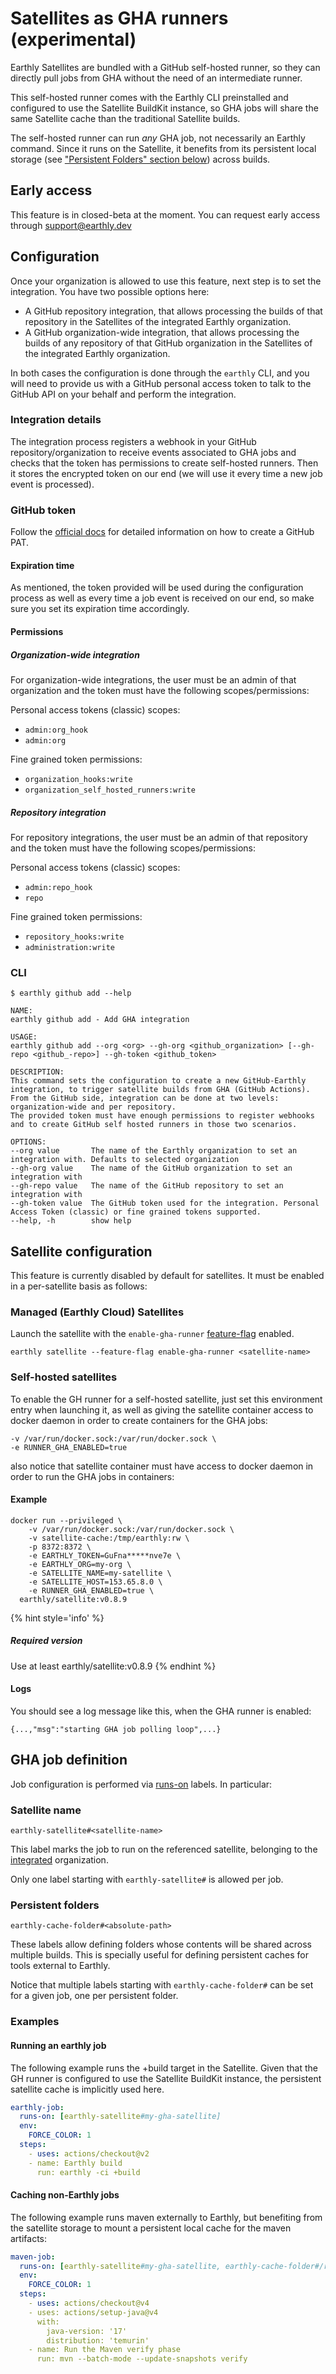 # Satellites as GHA runners (**experimental**)

Earthly Satellites are bundled with a GitHub self-hosted runner, so they can directly pull jobs from GHA without the need of an intermediate runner.

This self-hosted runner comes with the Earthly CLI preinstalled and configured to use the Satellite BuildKit instance, so GHA jobs will share the same Satellite cache than the traditional Satellite builds.

The self-hosted runner can run _any_ GHA job, not necessarily an Earthly command. Since it runs on the Satellite, it benefits from its persistent local storage (see ["Persistent Folders" section below](#persistent-folders)) across builds.

## Early access
This feature is in closed-beta at the moment. You can request early access through support@earthly.dev

## Configuration
Once your organization is allowed to use this feature, next step is to set the integration. You have two possible options here:

- A GitHub repository integration, that allows processing the builds of that repository in the Satellites of the integrated Earthly organization.
- A GitHub organization-wide integration, that allows processing the builds of any repository of that GitHub organization in the Satellites of the integrated Earthly organization.

In both cases the configuration is done through the `earthly` CLI, and you will need to provide us with a GitHub personal access token to talk to the GitHub API on your behalf and perform the integration. 

### Integration details

The integration process registers a webhook in your GitHub repository/organization to receive events associated to GHA jobs and checks that the token has permissions to create self-hosted runners.
Then it stores the encrypted token on our end (we will use it every time a new job event is processed).

### GitHub token
Follow the [official docs](https://docs.github.com/en/authentication/keeping-your-account-and-data-secure/managing-your-personal-access-tokens) for detailed information on how to create a GitHub PAT.

#### Expiration time
As mentioned, the token provided will be used during the configuration process as well as every time a job event is received on our end, so make sure you set its expiration time accordingly.

#### Permissions
##### Organization-wide integration
For organization-wide integrations, the user must be an admin of that organization and the token must have the following scopes/permissions:

Personal access tokens (classic) scopes:
- `admin:org_hook`
- `admin:org`

Fine grained token permissions: 
- `organization_hooks:write`
- `organization_self_hosted_runners:write`

##### Repository integration
For repository integrations, the user must be an admin of that repository and the token must have the following scopes/permissions:

Personal access tokens (classic) scopes:
- `admin:repo_hook`
- `repo`

Fine grained token permissions:
- `repository_hooks:write`
- `administration:write`

### CLI

`$ earthly github add --help`

``` 
NAME:
earthly github add - Add GHA integration

USAGE:
earthly github add --org <org> --gh-org <github_organization> [--gh-repo <github_-repo>] --gh-token <github_token>

DESCRIPTION:
This command sets the configuration to create a new GitHub-Earthly integration, to trigger satellite builds from GHA (GitHub Actions).
From the GitHub side, integration can be done at two levels: organization-wide and per repository.
The provided token must have enough permissions to register webhooks and to create GitHub self hosted runners in those two scenarios.

OPTIONS:
--org value       The name of the Earthly organization to set an integration with. Defaults to selected organization
--gh-org value    The name of the GitHub organization to set an integration with
--gh-repo value   The name of the GitHub repository to set an integration with
--gh-token value  The GitHub token used for the integration. Personal Access Token (classic) or fine grained tokens supported.
--help, -h        show help
```



## Satellite configuration
This feature is currently disabled by default for satellites. It must be enabled in a per-satellite basis as follows:

### Managed (Earthly Cloud) Satellites
Launch the satellite with the `enable-gha-runner` [feature-flag](https://docs.earthly.dev/earthly-cloud/satellites/managing#changing-feature-flags) enabled.
```
earthly satellite --feature-flag enable-gha-runner <satellite-name>
``` 

### Self-hosted satellites
To enable the GH runner for a self-hosted satellite, just set this environment entry when launching it, as well as giving the satellite container access to docker daemon in order to create containers for the GHA jobs:
```
-v /var/run/docker.sock:/var/run/docker.sock \
-e RUNNER_GHA_ENABLED=true
```
also notice that satellite container must have access to docker daemon in order to run the GHA jobs in containers:

#### Example
```shell
docker run --privileged \
    -v /var/run/docker.sock:/var/run/docker.sock \
    -v satellite-cache:/tmp/earthly:rw \
    -p 8372:8372 \
    -e EARTHLY_TOKEN=GuFna*****nve7e \ 
    -e EARTHLY_ORG=my-org \
    -e SATELLITE_NAME=my-satellite \
    -e SATELLITE_HOST=153.65.8.0 \
    -e RUNNER_GHA_ENABLED=true \
  earthly/satellite:v0.8.9
```
{% hint style='info' %}
##### Required version
Use at least earthly/satellite:v0.8.9
{% endhint %}

#### Logs
You should see a log message like this, when the GHA runner is enabled: 
```
{...,"msg":"starting GHA job polling loop",...}
```

## GHA job definition
Job configuration is performed via [runs-on](https://docs.github.com/en/actions/using-workflows/workflow-syntax-for-github-actions#jobsjob_idruns-on) labels. In particular:

### Satellite name
```
earthly-satellite#<satellite-name>
```
This label marks the job to run on the referenced satellite, belonging to the [integrated](#cli) organization. 

Only one label starting with `earthly-satellite#` is allowed per job.
### Persistent folders
```
earthly-cache-folder#<absolute-path>
```
These labels allow defining folders whose contents will be shared across multiple builds.
This is specially useful for defining persistent caches for tools external to Earthly. 

Notice that multiple labels starting with `earthly-cache-folder#` can be set for a given job, one per persistent folder.

### Examples
#### Running an earthly job
The following example runs the +build target in the Satellite. Given that the GH runner is configured to use the Satellite BuildKit instance, the persistent satellite cache is implicitly used here.
```yml
earthly-job:
  runs-on: [earthly-satellite#my-gha-satellite]
  env:
    FORCE_COLOR: 1
  steps:
    - uses: actions/checkout@v2
    - name: Earthly build
      run: earthly -ci +build
```
#### Caching non-Earthly jobs
The following example runs maven externally to Earthly, but benefiting from the satellite storage to mount a persistent local cache for the maven artifacts:  
```yml
maven-job:
  runs-on: [earthly-satellite#my-gha-satellite, earthly-cache-folder#/root/.m2]
  env:
    FORCE_COLOR: 1
  steps:
    - uses: actions/checkout@v4
    - uses: actions/setup-java@v4
      with:
        java-version: '17'
        distribution: 'temurin'
    - name: Run the Maven verify phase
      run: mvn --batch-mode --update-snapshots verify
```
